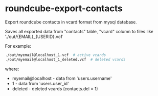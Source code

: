 roundcube-export-contacts
=========================

Export roundcube contacts in vcard format from mysql database.

Saves all exported data from "contacts" table, "vcard" column to files like
'./out/{EMAIL}_{USERID}.vcf'

For example:

```bash
./out/myemail@localhost_1.vcf  # active vcards
./out/myemail@localhost_1_deleted.vcf  # deleted vcards
```

where:
* myemail@localhost - data from 'users.username'
* 1 - data from 'users.user_id'
* deleted - deleted vcards (contacts.del = 1)
